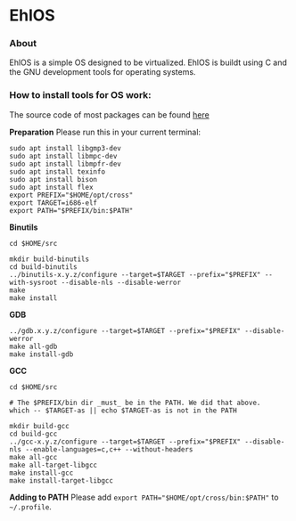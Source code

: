 # EhlOS

### About

EhlOS is a simple OS designed to be virtualized. EhlOS is buildt using C and the GNU development tools for operating systems.

### How to install tools for OS work:

The source code of most packages can be found [here](https://ftp.gnu.org/gnu/)

**Preparation**
Please run this in your current terminal:

```
sudo apt install libgmp3-dev
sudo apt install libmpc-dev
sudo apt install libmpfr-dev
sudo apt install texinfo
sudo apt install bison
sudo apt install flex
export PREFIX="$HOME/opt/cross"
export TARGET=i686-elf
export PATH="$PREFIX/bin:$PATH"
```

**Binutils**

```
cd $HOME/src

mkdir build-binutils
cd build-binutils
../binutils-x.y.z/configure --target=$TARGET --prefix="$PREFIX" --with-sysroot --disable-nls --disable-werror
make
make install
```

**GDB**

```
../gdb.x.y.z/configure --target=$TARGET --prefix="$PREFIX" --disable-werror
make all-gdb
make install-gdb
```

**GCC**

```
cd $HOME/src

# The $PREFIX/bin dir _must_ be in the PATH. We did that above.
which -- $TARGET-as || echo $TARGET-as is not in the PATH

mkdir build-gcc
cd build-gcc
../gcc-x.y.z/configure --target=$TARGET --prefix="$PREFIX" --disable-nls --enable-languages=c,c++ --without-headers
make all-gcc
make all-target-libgcc
make install-gcc
make install-target-libgcc
```

**Adding to PATH**
Please add `export PATH="$HOME/opt/cross/bin:$PATH"` to `~/.profile`.
